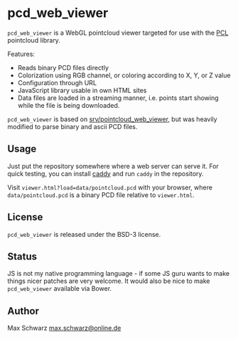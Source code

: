 pcd_web_viewer
==============

`pcd_web_viewer` is a WebGL pointcloud viewer targeted for use with the
[PCL] pointcloud library.

Features:

  * Reads binary PCD files directly
  * Colorization using RGB channel, or coloring according to X, Y, or Z value
  * Configuration through URL
  * JavaScript library usable in own HTML sites
  * Data files are loaded in a streaming manner, i.e. points start showing
    while the file is being downloaded.

`pcd_web_viewer` is based on [srv/pointcloud_web_viewer], but was heavily
modified to parse binary and ascii PCD files.

Usage
-----

Just put the repository somewhere where a web server can serve it. For quick
testing, you can install [caddy] and run `caddy` in the repository.

Visit `viewer.html?load=data/pointcloud.pcd` with your browser, where
`data/pointcloud.pcd` is a binary PCD file relative to `viewer.html`.

License
-------

`pcd_web_viewer` is released under the BSD-3 license.

Status
------

JS is not my native programming language - if some JS guru wants to make things
nicer patches are very welcome. It would also be nice to make `pcd_web_viewer`
available via Bower.

Author
------

Max Schwarz <max.schwarz@online.de>

[PCL]: http://www.pointclouds.org/
[caddy]: https://github.com/mholt/caddy
[srv/pointcloud_web_viewer]: https://github.com/srv/pointcloud_web_viewer.git

